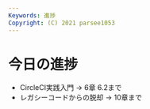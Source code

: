 ```yaml
---
Keywords: 進捗
Copyright: (C) 2021 parsee1053
---
```


# 今日の進捗
* CircleCI実践入門 → 6章 6.2まで
* レガシーコードからの脱却 → 10章まで
